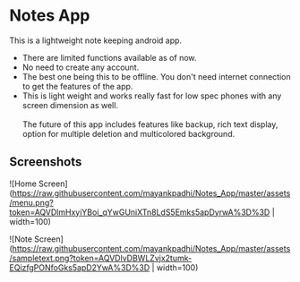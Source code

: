 # Notes App
This is a lightweight note keeping android app.
* There are limited functions available as of now.
* No need to create any account.
* The best one being this to be offline. You don't need internet connection to get the features of the app.
* This is light weight and works really fast for low spec phones with any screen dimension as well.<br/><br/>
The future of this app includes features like backup, rich text display, option for multiple deletion and multicolored background.
## Screenshots

![Home Screen](https://raw.githubusercontent.com/mayankpadhi/Notes_App/master/assets/menu.png?token=AQVDlmHxyiYBoi_qYwGUniXTn8LdS5Emks5apDyrwA%3D%3D | width=100)

![Note Screen](https://raw.githubusercontent.com/mayankpadhi/Notes_App/master/assets/sampletext.png?token=AQVDlvDBWLZvjx2tumk-EQizfgPONfoGks5apD2YwA%3D%3D | width=100)
